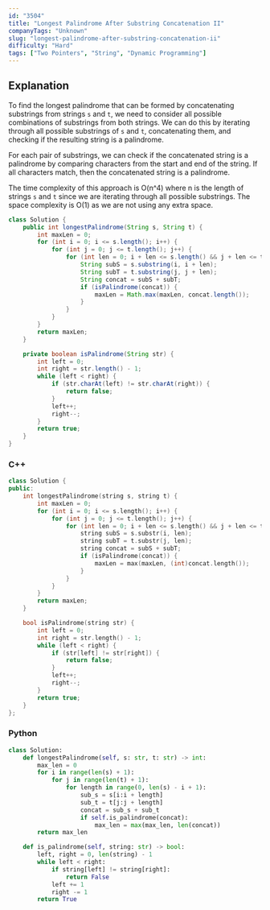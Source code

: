 ```yaml
---
id: "3504"
title: "Longest Palindrome After Substring Concatenation II"
companyTags: "Unknown"
slug: "longest-palindrome-after-substring-concatenation-ii"
difficulty: "Hard"
tags: ["Two Pointers", "String", "Dynamic Programming"]
---
```


## Explanation

To find the longest palindrome that can be formed by concatenating substrings from strings `s` and `t`, we need to consider all possible combinations of substrings from both strings. We can do this by iterating through all possible substrings of `s` and `t`, concatenating them, and checking if the resulting string is a palindrome.

For each pair of substrings, we can check if the concatenated string is a palindrome by comparing characters from the start and end of the string. If all characters match, then the concatenated string is a palindrome.

The time complexity of this approach is O(n^4) where n is the length of strings `s` and `t` since we are iterating through all possible substrings. The space complexity is O(1) as we are not using any extra space.
```java
class Solution {
    public int longestPalindrome(String s, String t) {
        int maxLen = 0;
        for (int i = 0; i <= s.length(); i++) {
            for (int j = 0; j <= t.length(); j++) {
                for (int len = 0; i + len <= s.length() && j + len <= t.length(); len++) {
                    String subS = s.substring(i, i + len);
                    String subT = t.substring(j, j + len);
                    String concat = subS + subT;
                    if (isPalindrome(concat)) {
                        maxLen = Math.max(maxLen, concat.length());
                    }
                }
            }
        }
        return maxLen;
    }

    private boolean isPalindrome(String str) {
        int left = 0;
        int right = str.length() - 1;
        while (left < right) {
            if (str.charAt(left) != str.charAt(right)) {
                return false;
            }
            left++;
            right--;
        }
        return true;
    }
}
```

### C++
```cpp
class Solution {
public:
    int longestPalindrome(string s, string t) {
        int maxLen = 0;
        for (int i = 0; i <= s.length(); i++) {
            for (int j = 0; j <= t.length(); j++) {
                for (int len = 0; i + len <= s.length() && j + len <= t.length(); len++) {
                    string subS = s.substr(i, len);
                    string subT = t.substr(j, len);
                    string concat = subS + subT;
                    if (isPalindrome(concat)) {
                        maxLen = max(maxLen, (int)concat.length());
                    }
                }
            }
        }
        return maxLen;
    }

    bool isPalindrome(string str) {
        int left = 0;
        int right = str.length() - 1;
        while (left < right) {
            if (str[left] != str[right]) {
                return false;
            }
            left++;
            right--;
        }
        return true;
    }
};
```

### Python
```python
class Solution:
    def longestPalindrome(self, s: str, t: str) -> int:
        max_len = 0
        for i in range(len(s) + 1):
            for j in range(len(t) + 1):
                for length in range(0, len(s) - i + 1):
                    sub_s = s[i:i + length]
                    sub_t = t[j:j + length]
                    concat = sub_s + sub_t
                    if self.is_palindrome(concat):
                        max_len = max(max_len, len(concat))
        return max_len

    def is_palindrome(self, string: str) -> bool:
        left, right = 0, len(string) - 1
        while left < right:
            if string[left] != string[right]:
                return False
            left += 1
            right -= 1
        return True
```
